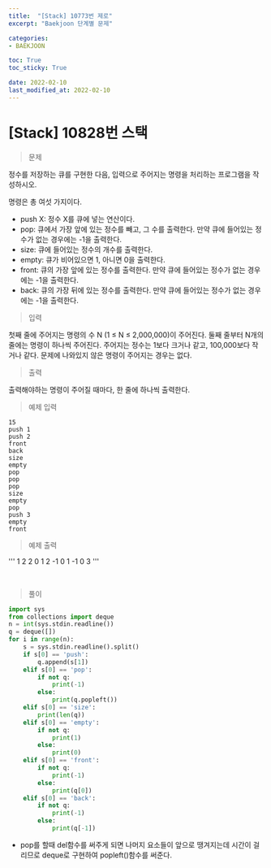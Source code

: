 ```yaml
---
title:  "[Stack] 10773번 제로"
excerpt: "Baekjoon 단계별 문제"

categories:
- BAEKJOON

toc: True
toc_sticky: True

date: 2022-02-10
last_modified_at: 2022-02-10
---
```


# [Stack] 10828번 스택

> 문제

정수를 저장하는 큐를 구현한 다음, 입력으로 주어지는 명령을 처리하는 프로그램을 작성하시오.

명령은 총 여섯 가지이다.

- push X: 정수 X를 큐에 넣는 연산이다.
- pop: 큐에서 가장 앞에 있는 정수를 빼고, 그 수를 출력한다. 만약 큐에 들어있는 정수가 없는 경우에는 -1을 출력한다.
- size: 큐에 들어있는 정수의 개수를 출력한다.
- empty: 큐가 비어있으면 1, 아니면 0을 출력한다.
- front: 큐의 가장 앞에 있는 정수를 출력한다. 만약 큐에 들어있는 정수가 없는 경우에는 -1을 출력한다.
- back: 큐의 가장 뒤에 있는 정수를 출력한다. 만약 큐에 들어있는 정수가 없는 경우에는 -1을 출력한다.


> 입력

첫째 줄에 주어지는 명령의 수 N (1 ≤ N ≤ 2,000,000)이 주어진다. 둘째 줄부터 N개의 줄에는 명령이 하나씩 주어진다. 주어지는 정수는 1보다 크거나 같고, 100,000보다 작거나 같다. 문제에 나와있지 않은 명령이 주어지는 경우는 없다.

> 출력

출력해야하는 명령이 주어질 때마다, 한 줄에 하나씩 출력한다.

> 예제 입력

```
15
push 1
push 2
front
back
size
empty
pop
pop
pop
size
empty
pop
push 3
empty
front
```

> 예제 출력

'''
1
2
2
0
1
2
-1
0
1
-1
0
3
'''

<br>

> 풀이

```python
import sys
from collections import deque
n = int(sys.stdin.readline())
q = deque([])
for i in range(n):
    s = sys.stdin.readline().split()
    if s[0] == 'push':
        q.append(s[1])
    elif s[0] == 'pop':
        if not q:
            print(-1)
        else:
            print(q.popleft())
    elif s[0] == 'size':
        print(len(q))
    elif s[0] == 'empty':
        if not q:
            print(1)
        else:
            print(0)
    elif s[0] == 'front':
        if not q:
            print(-1)
        else:
            print(q[0])
    elif s[0] == 'back':
        if not q:
            print(-1)
        else:
            print(q[-1])
```

-  pop를 할때 del함수를 써주게 되면 나머지 요소들이 앞으로 땡겨지는데 시간이 걸리므로 deque로 구현하여 popleft()함수를 써준다.